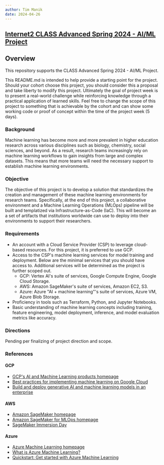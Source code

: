 ```yaml
---
author: Tim Manik
date: 2024-04-26
---
```


## [Internet2 CLASS Advanced Spring 2024 - AI/ML Project](https://github.com/Internet2/class-adv-spr2024-proj2)

## Overview

This repository supports the CLASS Advanced Spring 2024 - AI/ML Project.

This README.md is intended to help provide a starting point for the project. Should your cohort choose this project, you should consider this a proposal and take liberty to modify this project. Ultimately the goal of project week is to present a real-world challenge while reinforcing knowledge through a practical application of learned skills. Feel free to change the scope of this project to something that is achievable by the cohort and can show some working code or proof of concept within the time of the project week (5 days).


### Background

Machine learning has become more and more prevalent in higher education research across various disciplines such as biology, chemistry, social sciences, and beyond. As a result, research teams increasingly rely on machine learning workflows to gain insights from large and complex datasets. This means that more teams will need the necessary support to establish machine learning environments.

### Objective

The objective of this project is to develop a solution that standardizes the creation and management of these machine learning environments for research teams. Specifically, at the end of this project, a collaborative environment and a Machine Learning Operations (MLOps) pipeline will be built and templatized via Infrastructure-as-Code (IaC). This will become an a set of artifacts that institutions worldwide can use to deploy into their environments to support their researchers.


### Requirements

- An account with a Cloud Service Provider (CSP) to leverage cloud-based resources. For this project, it is preferred to use GCP.
- Access to the CSP's machine learning services for model training and deployment. Below are the minimal services that you should have access to. Additional services will be determined as the project is further scoped out.
    - GCP: Vertex AI's suite of services, Google Compute Engine, Google Cloud Storage.
    - AWS: Amazon SageMaker's suite of services, Amazon EC2, S3.
    - Azure: Azure "AI + machine learning"'s suite of services, Azure VM, Azure Blob Storage.
- Proficiency in tools such as Terraform, Python, and Jupyter Notebooks.
- Basic understanding of machine learning concepts including training, feature engineering, model deployment, inference, and model evaluation metrics like accuracy.

### Directions

Pending per finalizing of project direction and scope.


### References

#### GCP
- [GCP's AI and Machine Learning products homepage](https://cloud.google.com/ai)
- [Best practices for implementing machine learning on Google Cloud](https://cloud.google.com/architecture/ml-on-gcp-best-practices)
- [Build and deploy generative AI and machine learning models in an enterprise](https://cloud.google.com/architecture/genai-mlops-blueprint)

#### AWS
- [Amazon SageMaker homepage](https://aws.amazon.com/sagemaker/)
- [Amazon SageMaker for MLOps homepage](https://aws.amazon.com/sagemaker/mlops/)
- [SageMaker Immersion Day](https://catalog.us-east-1.prod.workshops.aws/workshops/63069e26-921c-4ce1-9cc7-dd882ff62575/en-US)

#### Azure
- [Azure Machine Learning homepage](https://azure.microsoft.com/en-us/products/machine-learning)
- [What is Azure Machine Learning?](https://learn.microsoft.com/en-us/azure/machine-learning/overview-what-is-azure-machine-learning)
- [Quickstart: Get started with Azure Machine Learning](https://learn.microsoft.com/en-us/azure/machine-learning/tutorial-azure-ml-in-a-day)

